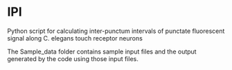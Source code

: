# IPI
Python script for calculating inter-punctum intervals of punctate fluorescent signal along C. elegans touch receptor neurons

The Sample_data folder contains sample input files and the output generated by the code using those input files.
